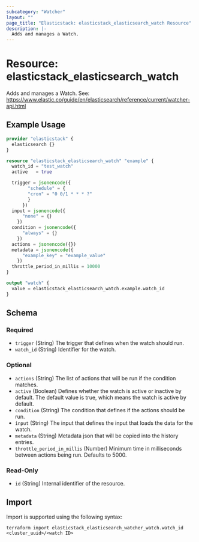 ```yaml
---
subcategory: "Watcher"
layout: ""
page_title: "Elasticstack: elasticstack_elasticsearch_watch Resource"
description: |-
  Adds and manages a Watch.
---
```


# Resource: elasticstack_elasticsearch_watch

Adds and manages a Watch. See: https://www.elastic.co/guide/en/elasticsearch/reference/current/watcher-api.html

## Example Usage

```terraform
provider "elasticstack" {
  elasticsearch {}
}

resource "elasticstack_elasticsearch_watch" "example" {
  watch_id = "test_watch"
  active   = true

  trigger = jsonencode({
        "schedule" = {
        "cron" = "0 0/1 * * * ?"
        }
      })
  input = jsonencode({
      "none" = {}
    })
  condition = jsonencode({
      "always" = {}
    })
  actions = jsonencode({})
  metadata = jsonencode({
      "example_key" = "example_value"
    })
  throttle_period_in_millis = 10000
}

output "watch" {
  value = elasticstack_elasticsearch_watch.example.watch_id
}
```

<!-- schema generated by tfplugindocs -->
## Schema

### Required

- `trigger` (String) The trigger that defines when the watch should run.
- `watch_id` (String) Identifier for the watch.

### Optional

- `actions` (String) The list of actions that will be run if the condition matches.
- `active` (Boolean) Defines whether the watch is active or inactive by default. The default value is true, which means the watch is active by default.
- `condition` (String) The condition that defines if the actions should be run.
- `input` (String) The input that defines the input that loads the data for the watch.
- `metadata` (String) Metadata json that will be copied into the history entries.
- `throttle_period_in_millis` (Number) Minimum time in milliseconds between actions being run. Defaults to 5000.

### Read-Only

- `id` (String) Internal identifier of the resource.

## Import

Import is supported using the following syntax:

```shell
terraform import elasticstack_elasticsearch_watcher_watch.watch_id <cluster_uuid>/<watch ID>
```
